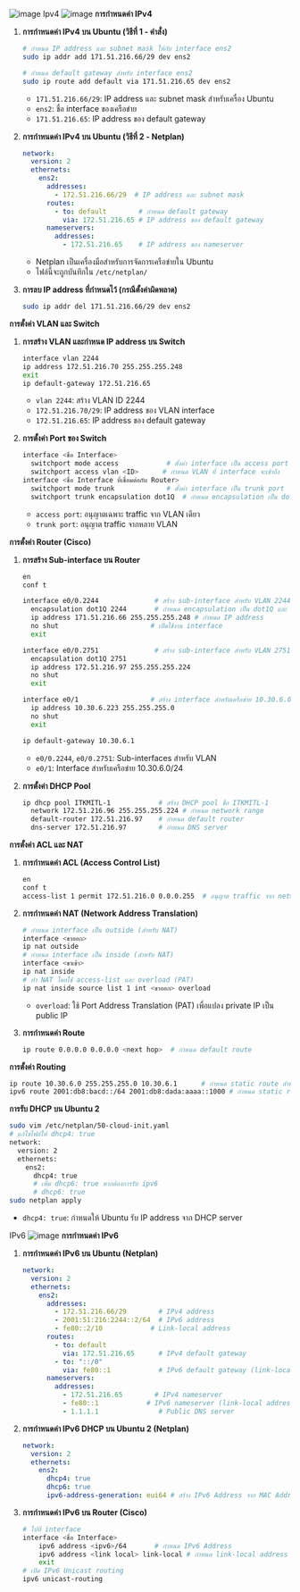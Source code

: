 ![image](https://github.com/user-attachments/assets/0376cf79-3628-4a90-aebf-dc6fcb24b7aa)
Ipv4 ![image](https://github.com/user-attachments/assets/93dce1bd-385d-451c-9d57-7a01e7070cf4)
**การกำหนดค่า IPv4**

1.  **การกำหนดค่า IPv4 บน Ubuntu (วิธีที่ 1 - คำสั่ง)**

    ```bash
    # กำหนด IP address และ subnet mask ให้กับ interface ens2
    sudo ip addr add 171.51.216.66/29 dev ens2

    # กำหนด default gateway สำหรับ interface ens2
    sudo ip route add default via 171.51.216.65 dev ens2
    ```
    *   `171.51.216.66/29`: IP address และ subnet mask สำหรับเครื่อง Ubuntu
    *   `ens2`: ชื่อ interface ของเครือข่าย
    *   `171.51.216.65`: IP address ของ default gateway

2.  **การกำหนดค่า IPv4 บน Ubuntu (วิธีที่ 2 - Netplan)**

    ```yaml
    network:
      version: 2
      ethernets:
        ens2:
          addresses:
            - 172.51.216.66/29  # IP address และ subnet mask
          routes:
            - to: default        # กำหนด default gateway
              via: 172.51.216.65 # IP address ของ default gateway
          nameservers:
            addresses:
              - 172.51.216.65    # IP address ของ nameserver
    ```
    *   Netplan เป็นเครื่องมือสำหรับการจัดการเครือข่ายใน Ubuntu
    *   ไฟล์นี้จะถูกบันทึกใน `/etc/netplan/`

3.  **การลบ IP address ที่กำหนดไว้ (กรณีตั้งค่าผิดพลาด)**

    ```bash
    sudo ip addr del 171.51.216.66/29 dev ens2
    ```

**การตั้งค่า VLAN และ Switch**

1.  **การสร้าง VLAN และกำหนด IP address บน Switch**

    ```bash
    interface vlan 2244
    ip address 172.51.216.70 255.255.255.248
    exit
    ip default-gateway 172.51.216.65
    ```
    *   `vlan 2244`: สร้าง VLAN ID 2244
    *   `172.51.216.70/29`: IP address ของ VLAN interface
    *   `172.51.216.65`: IP address ของ default gateway

2.  **การตั้งค่า Port ของ Switch**

    ```bash
    interface <ชื่อ Interface>
      switchport mode access            # ตั้งค่า interface เป็น access port
      switchport access vlan <ID>      # กำหนด VLAN ที่ interface จะเข้าถึง
    interface <ชื่อ Interface ที่เชื่อมต่อกับ Router>
      switchport mode trunk             # ตั้งค่า interface เป็น trunk port
      switchport trunk encapsulation dot1Q  # กำหนด encapsulation เป็น dot1Q
    ```
    *   `access port`: อนุญาตเฉพาะ traffic จาก VLAN เดียว
    *   `trunk port`: อนุญาต traffic จากหลาย VLAN

**การตั้งค่า Router (Cisco)**

1.  **การสร้าง Sub-interface บน Router**

    ```bash
    en
    conf t

    interface e0/0.2244              # สร้าง sub-interface สำหรับ VLAN 2244
      encapsulation dot1Q 2244       # กำหนด encapsulation เป็น dot1Q และ VLAN ID
      ip address 171.51.216.66 255.255.255.248 # กำหนด IP address
      no shut                       # เปิดใช้งาน interface
      exit

    interface e0/0.2751              # สร้าง sub-interface สำหรับ VLAN 2751
      encapsulation dot1Q 2751
      ip address 172.51.216.97 255.255.255.224
      no shut
      exit

    interface e0/1                  # สร้าง interface สำหรับเครือข่าย 10.30.6.0/24
      ip address 10.30.6.223 255.255.255.0
      no shut
      exit

    ip default-gateway 10.30.6.1
    ```
    *   `e0/0.2244`, `e0/0.2751`: Sub-interfaces สำหรับ VLAN
    *   `e0/1`: Interface สำหรับเครือข่าย 10.30.6.0/24

2.  **การตั้งค่า DHCP Pool**

    ```bash
    ip dhcp pool ITKMITL-1            # สร้าง DHCP pool ชื่อ ITKMITL-1
      network 172.51.216.96 255.255.255.224 # กำหนด network range
      default-router 172.51.216.97    # กำหนด default router
      dns-server 172.51.216.97        # กำหนด DNS server
    ```

**การตั้งค่า ACL และ NAT**

1.  **การกำหนดค่า ACL (Access Control List)**

    ```bash
    en
    conf t
    access-list 1 permit 172.51.216.0 0.0.0.255  # อนุญาต traffic จาก network 172.51.216.0/24
    ```
2.  **การกำหนดค่า NAT (Network Address Translation)**

    ```bash
    # กำหนด interface เป็น outside (สำหรับ NAT)
    interface <ขาออก>
    ip nat outside
    # กำหนด interface เป็น inside (สำหรับ NAT)
    interface <ขาเข้า>
    ip nat inside
    # ทำ NAT โดยใช้ access-list และ overload (PAT)
    ip nat inside source list 1 int <ขาออก> overload
    ```
    *   `overload`: ใช้ Port Address Translation (PAT) เพื่อแปลง private IP เป็น public IP

3.  **การกำหนดค่า Route**

    ```bash
    ip route 0.0.0.0 0.0.0.0 <next hop>  # กำหนด default route
    ```

**การตั้งค่า Routing**

```bash
ip route 10.30.6.0 255.255.255.0 10.30.6.1      # กำหนด static route สำหรับเครือข่าย 10.30.6.0/24
ipv6 route 2001:db8:bacd::/64 2001:db8:dada:aaaa::1000 # กำหนด static route สำหรับ IPv6
```

**การรับ DHCP บน Ubuntu 2**

```bash
sudo vim /etc/netplan/50-cloud-init.yaml
# แก้ไขไฟล์ให้ dhcp4: true
network:
  version: 2
  ethernets:
    ens2:
      dhcp4: true
      # เพิ่ม dhcp6: true หากต้องการรับ ipv6
      # dhcp6: true
sudo netplan apply
```
*  `dhcp4: true`: กำหนดให้ Ubuntu รับ IP address จาก DHCP server

IPv6 ![image](https://github.com/user-attachments/assets/e78a762a-8dff-48e8-a7d7-c62eafea1cb0)
**การกำหนดค่า IPv6**

1.  **การกำหนดค่า IPv6 บน Ubuntu (Netplan)**

    ```yaml
    network:
      version: 2
      ethernets:
        ens2:
          addresses:
            - 172.51.216.66/29        # IPv4 address
            - 2001:51:216:2244::2/64  # IPv6 address
            - fe80::2/10            # Link-local address
          routes:
            - to: default
              via: 172.51.216.65      # IPv4 default gateway
            - to: "::/0"
              via: fe80::1            # IPv6 default gateway (link-local address)
          nameservers:
            addresses:
              - 172.51.216.65        # IPv4 nameserver
              - fe80::1            # IPv6 nameserver (link-local address)
              - 1.1.1.1               # Public DNS server
    ```
2.  **การกำหนดค่า IPv6 DHCP บน Ubuntu 2 (Netplan)**

    ```yaml
    network:
      version: 2
      ethernets:
        ens2:
          dhcp4: true
          dhcp6: true
          ipv6-address-generation: eui64 # สร้าง IPv6 Address จาก MAC Address
    ```
3.  **การกำหนดค่า IPv6 บน Router (Cisco)**
    ```bash
    # ไปที่ interface
    interface <ชื่อ Interface>
        ipv6 address <ipv6>/64       # กำหนด IPv6 Address
        ipv6 address <link local> link-local # กำหนด link-local address
        exit
    # เปิด IPv6 Unicast routing
    ipv6 unicast-routing
    ```
